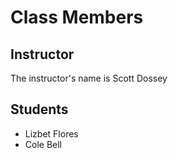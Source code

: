 # Class Members

## Instructor

The instructor's name is Scott Dossey

## Students

* Lizbet Flores
* Cole Bell
